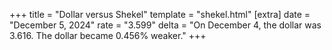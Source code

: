 +++
title = "Dollar versus Shekel"
template = "shekel.html"
[extra]
date = "December  5, 2024"
rate = "3.599"
delta = "On December  4, the dollar was 3.616. The dollar became 0.456% weaker."
+++
